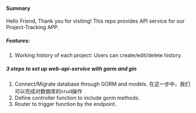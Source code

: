 #### Summary
Hello Friend,
Thank you for visiting! This repo provides API service for our Project-Tracking APP. 

##### Features:
1. Working history of each project:
Users can create/edit/delete history.

##### 3 steps to set up web-api-service with gorm and gin
1. Connect/Migrate database through GORM and models. 在这一步中，我们可以完成对数据库的crud操作
2. Define controller function to include gorm methods.
3. Router to trigger function by the endpoint.
   



